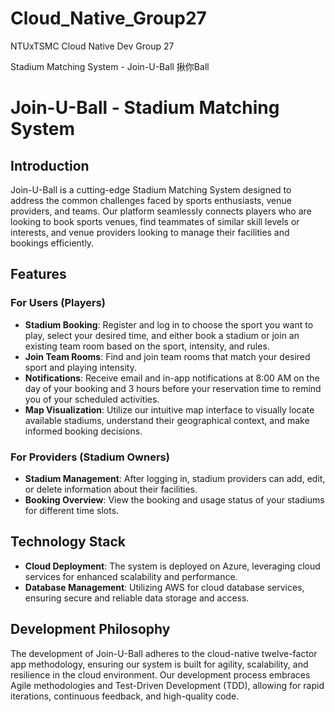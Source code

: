 # Cloud_Native_Group27
NTUxTSMC Cloud Native Dev Group 27

Stadium Matching System - Join-U-Ball 揪你Ball
# Join-U-Ball - Stadium Matching System

## Introduction

Join-U-Ball is a cutting-edge Stadium Matching System designed to address the common challenges faced by sports enthusiasts, venue providers, and teams. Our platform seamlessly connects players who are looking to book sports venues, find teammates of similar skill levels or interests, and venue providers looking to manage their facilities and bookings efficiently.

## Features

### For Users (Players)
- **Stadium Booking**: Register and log in to choose the sport you want to play, select your desired time, and either book a stadium or join an existing team room based on the sport, intensity, and rules.
- **Join Team Rooms**: Find and join team rooms that match your desired sport and playing intensity.
- **Notifications**: Receive email and in-app notifications at 8:00 AM on the day of your booking and 3 hours before your reservation time to remind you of your scheduled activities.
- **Map Visualization**: Utilize our intuitive map interface to visually locate available stadiums, understand their geographical context, and make informed booking decisions.

### For Providers (Stadium Owners)
- **Stadium Management**: After logging in, stadium providers can add, edit, or delete information about their facilities.
- **Booking Overview**: View the booking and usage status of your stadiums for different time slots.

## Technology Stack
- **Cloud Deployment**: The system is deployed on Azure, leveraging cloud services for enhanced scalability and performance.
- **Database Management**: Utilizing AWS for cloud database services, ensuring secure and reliable data storage and access.

## Development Philosophy

The development of Join-U-Ball adheres to the cloud-native twelve-factor app methodology, ensuring our system is built for agility, scalability, and resilience in the cloud environment. Our development process embraces Agile methodologies and Test-Driven Development (TDD), allowing for rapid iterations, continuous feedback, and high-quality code.



